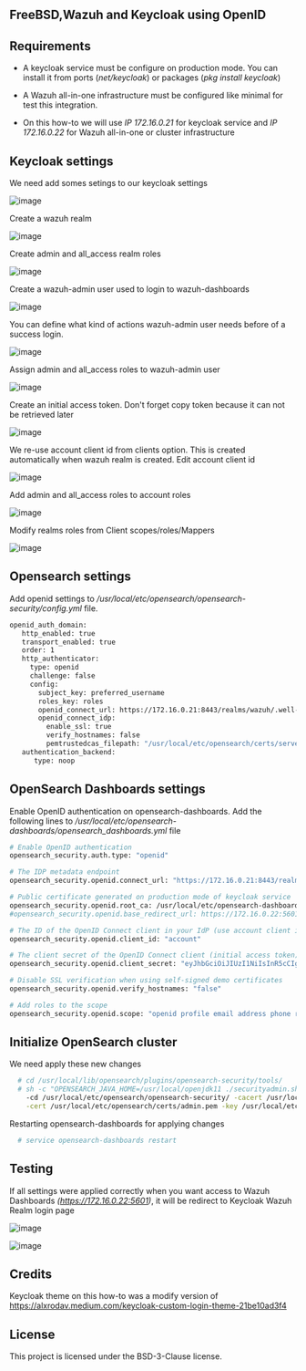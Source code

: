 ## FreeBSD,Wazuh and Keycloak using OpenID
## Requirements

* A keycloak service must be configure on production mode. You can install it from ports (*net/keycloak*) or packages (*pkg install keycloak*)

* A Wazuh all-in-one infrastructure must be configured like minimal for test this integration.

* On this how-to we will use *IP 172.16.0.21* for keycloak service and *IP 172.16.0.22* for Wazuh all-in-one or cluster infrastructure

## Keycloak settings

We need add somes setings to our keycloak settings

![image](https://github.com/alonsobsd/alonsobsd.github.io/assets/11150989/878e4b7e-d324-446e-864f-25c2015f90d9)

Create a wazuh realm

![image](https://github.com/alonsobsd/alonsobsd.github.io/assets/11150989/74d7e626-4ed1-4ca3-946f-496f4af73ea7)

Create admin and all_access realm roles

![image](https://github.com/alonsobsd/alonsobsd.github.io/assets/11150989/e3868173-01fa-4aac-ab4c-35123936522a)

Create a wazuh-admin user used to login to wazuh-dashboards

![image](https://github.com/alonsobsd/alonsobsd.github.io/assets/11150989/61b55f9b-03bb-4b10-acbe-b528e32bff09)

You can define what kind of actions wazuh-admin user needs before of a success login.

![image](https://github.com/alonsobsd/alonsobsd.github.io/assets/11150989/2aceb4b8-9a51-4baf-91f0-76696304981e)

Assign admin and all_access roles to wazuh-admin user

![image](https://github.com/alonsobsd/alonsobsd.github.io/assets/11150989/98b4b0b0-3f55-42ab-a825-1b0ccfa960e5)

Create an initial access token. Don't forget copy token because it can not be retrieved later

![image](https://github.com/alonsobsd/alonsobsd.github.io/assets/11150989/1e7c4589-9496-4445-9138-1d29726a9948)

We re-use account client id from clients option. This is created automatically when wazuh realm is created. Edit account client id

![image](https://github.com/alonsobsd/alonsobsd.github.io/assets/11150989/8496aced-0c76-4b40-935f-a23167d88c5a)

Add admin and all_access roles to account roles

![image](https://github.com/alonsobsd/alonsobsd.github.io/assets/11150989/4716f52b-f388-44c1-adbd-da93b4286061)

Modify realms roles from Client scopes/roles/Mappers

![image](https://github.com/alonsobsd/alonsobsd.github.io/assets/11150989/303f1284-29ca-4d93-9927-2e2c20f40f7a)

## Opensearch settings

Add openid settings to */usr/local/etc/opensearch/opensearch-security/config.yml* file.

```sh
openid_auth_domain:
   http_enabled: true
   transport_enabled: true
   order: 1
   http_authenticator:
     type: openid
     challenge: false
     config:
       subject_key: preferred_username
       roles_key: roles
       openid_connect_url: https://172.16.0.21:8443/realms/wazuh/.well-known/openid-configuration
       openid_connect_idp:
         enable_ssl: true
         verify_hostnames: false
         pemtrustedcas_filepath: "/usr/local/etc/opensearch/certs/server.crt.pem"
   authentication_backend:
      type: noop
```


## OpenSearch Dashboards settings

Enable OpenID authentication on opensearch-dashboards. Add the following lines to */usr/local/etc/opensearch-dashboards/opensearch_dashboards.yml* file

```sh
# Enable OpenID authentication
opensearch_security.auth.type: "openid"

# The IDP metadata endpoint
opensearch_security.openid.connect_url: "https://172.16.0.21:8443/realms/wazuh/.well-known/openid-configuration"

# Public certificate generated on production mode of keycloak service
opensearch_security.openid.root_ca: /usr/local/etc/opensearch-dashboards/certs/server.crt.pem
#opensearch_security.openid.base_redirect_url: https://172.16.0.22:5601

# The ID of the OpenID Connect client in your IdP (use account client id)
opensearch_security.openid.client_id: "account"

# The client secret of the OpenID Connect client (initial access token)
opensearch_security.openid.client_secret: "eyJhbGciOiJIUzI1NiIsInR5cCIgOiAiSldUIiwia2lkIiA6ICIzZDE1YTU5ZC0xM2I2LTQ0NzQtYWU0Ny0yOWQzYzQ4YWI3MjYifQ.eyJleHAiOjE3Mzg5NTE5MjIsImlhdCI6MTcwNzQxNTkyMiwianRpIjoiYzg0OTZjMjItNGY4ZC00OGQ4LTgxNTAtZTcyM2FmYWUzMGJkIiwiaXNzIjoiaHR0cHM6Ly8xNzIuMTYuMC4yMTo4NDQzL3JlYWxtcy93YXp1aCIsImF1ZCI6Imh0dHBzOi8vMTcyLjE2LjAuMjE6ODQ0My9yZWFsbXMvd2F6dWgiLCJ0eXAiOiJJbml0aWFsQWNjZXNzVG9rZW4ifQ.Yijrzydu17jAZEIIRj2kH5WuigTu7wfojC-CWmhUZl8"

# Disable SSL verification when using self-signed demo certificates
opensearch_security.openid.verify_hostnames: "false"

# Add roles to the scope
opensearch_security.openid.scope: "openid profile email address phone roles"
```

## Initialize OpenSearch cluster

We need apply these new changes

```sh
  # cd /usr/local/lib/opensearch/plugins/opensearch-security/tools/
  # sh -c "OPENSEARCH_JAVA_HOME=/usr/local/openjdk11 ./securityadmin.sh \
    -cd /usr/local/etc/opensearch/opensearch-security/ -cacert /usr/local/etc/opensearch/certs/root-ca.pem \
    -cert /usr/local/etc/opensearch/certs/admin.pem -key /usr/local/etc/opensearch/certs/admin-key.pem -h 172.16.0.22 -p 9200 -icl -nhnv"
```

Restarting opensearch-dashboards for applying changes

```sh
  # service opensearch-dashboards restart
```

## Testing

If all settings were applied correctly when you want access to Wazuh Dashboards *(https://172.16.0.22:5601)*, it will be redirect to Keycloak Wazuh Realm login page

![image](https://github.com/alonsobsd/alonsobsd.github.io/assets/11150989/c2189c50-4053-4952-ac33-b1b909100803)

![image](https://github.com/alonsobsd/alonsobsd.github.io/assets/11150989/2d913250-a8df-4a6b-a9cb-2b6f593b478c)

## Credits

Keycloak theme on this how-to was a modify version of https://alxrodav.medium.com/keycloak-custom-login-theme-21be10ad3f4

## License
This project is licensed under the BSD-3-Clause license.
